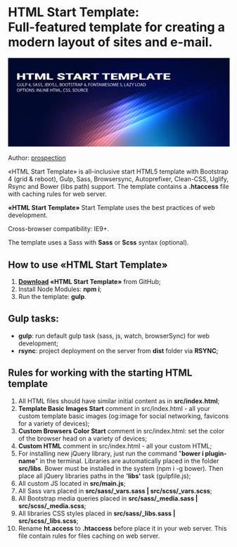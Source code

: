<h1><strong>HTML Start Template:</strong> <br>Full-featured template for creating a modern layout of sites and e-mail.</h1>

<p>
	<img src="https://github.com/shamhaner/GULP/blob/master/src/img/_src/preview.png" alt="HTML Start Template">
</p>

<p>Author: <a href="http://https://xn--80aseleljd.xn--p1ai/" target="_blank">prospection</a></p>

<p>«HTML Start Template» is all-inclusive start HTML5 template with Bootstrap 4 (grid & reboot), Gulp, Sass, Browsersync, Autoprefixer, Clean-CSS, Uglify, Rsync and Bower (libs path) support. The template contains a <strong>.htaccess</strong> file with caching rules for web server.</p>

<p><strong>«HTML Start Template»</strong> Start Template uses the best practices of web development.</p>

<p>Cross-browser compatibility: IE9+.</p>

<p>The template uses a Sass with <strong>Sass</strong> or <strong>Scss</strong> syntax (optional).</p>

<h2>How to use «HTML Start Template»</h2>

<ol>
	<li><strong><a href="https://github.com/shamhaner/GULP/archive/master.zip">Download</a> «HTML Start Template»</strong> from GitHub;</li>
	<li>Install Node Modules: <strong>npm i</strong>;</li>
	<li>Run the template: <strong>gulp</strong>.</li>
</ol>

<h2>Gulp tasks:</h2>

<ul>
	<li><strong>gulp</strong>: run default gulp task (sass, js, watch, browserSync) for web development;</li>
	<li><strong>rsync</strong>: project deployment on the server from <strong>dist</strong> folder via <strong>RSYNC</strong>;</li>
</ul>

<h2>Rules for working with the starting HTML template</h2>

<ol>
	<li>All HTML files should have similar initial content as in <strong>src/index.html</strong>;</li>
	<li><strong>Template Basic Images Start</strong> comment in src/index.html - all your custom template basic images (og:image for social networking, favicons for a variety of devices);</li>
	<li><strong>Custom Browsers Color Start</strong> comment in src/index.html: set the color of the browser head on a variety of devices;</li>
	<li><strong>Custom HTML</strong> comment in src/index.html - all your custom HTML;</li>
	<li>For installing new jQuery library, just run the command "<strong>bower i plugin-name</strong>" in the terminal. Libraries are automatically placed in the folder <strong>src/libs</strong>. Bower must be installed in the system (npm i -g bower). Then place all jQuery libraries paths in the <strong>'libs'</strong> task (gulpfile.js);</li>
	<li>All custom JS located in <strong>src/main.js</strong>;</li>
	<li>All Sass vars placed in <strong>src/sass/_vars.sass | src/scss/_vars.scss</strong>;</li>
	<li>All Bootstrap media queries placed in <strong>src/sass/_media.sass | src/scss/_media.scss</strong>;</li>
	<li>All libraries CSS styles placed in <strong>src/sass/_libs.sass | src/scss/_libs.scss</strong>;</li>
	<li>Rename <strong>ht.access</strong> to <strong>.htaccess</strong> before place it in your web server. This file contain rules for files caching on web server.</li>
</ol>
